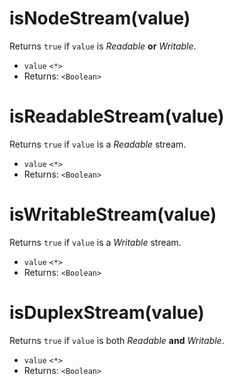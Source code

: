 # isNodeStream(value)

Returns `true` if `value` is _Readable_ **or** _Writable_.

- `value` `<*>`
- Returns: `<Boolean>`

# isReadableStream(value)

Returns `true` if `value` is a _Readable_ stream.

- `value` `<*>`
- Returns: `<Boolean>`

# isWritableStream(value)

Returns `true` if `value` is a _Writable_ stream.

- `value` `<*>`
- Returns: `<Boolean>`

# isDuplexStream(value)

Returns `true` if `value` is both _Readable_ **and** _Writable_.

- `value` `<*>`
- Returns: `<Boolean>`
